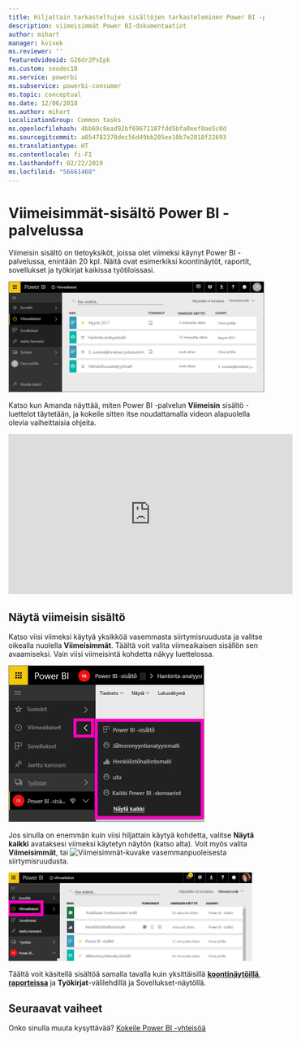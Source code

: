 ```yaml
---
title: Hiljattain tarkasteltujen sisältöjen tarkasteleminen Power BI -palvelussa
description: viimeisimmät Power BI-dokumentaatiot
author: mihart
manager: kvivek
ms.reviewer: ''
featuredvideoid: G26dr2PsEpk
ms.custom: seodec18
ms.service: powerbi
ms.subservice: powerbi-consumer
ms.topic: conceptual
ms.date: 12/06/2018
ms.author: mihart
LocalizationGroup: Common tasks
ms.openlocfilehash: 4bb69c8ead92bf69671107fdd5bfa0eef0ae5c0d
ms.sourcegitcommit: a054782370dec56d49bb205ee10b7e2018f22693
ms.translationtype: HT
ms.contentlocale: fi-FI
ms.lasthandoff: 02/22/2019
ms.locfileid: "56661468"
---
```

# <a name="recent-content-in-power-bi-service"></a>**Viimeisimmät**-sisältö Power BI -palvelussa
Viimeisin sisältö on tietoyksiköt, joissa olet viimeksi käynyt Power BI -palvelussa, enintään 20 kpl.  Näitä ovat esimerkiksi koontinäytöt, raportit, sovellukset ja työkirjat kaikissa työtiloissasi.

![Viimeisin sisältö -ikkuna](./media/end-user-recent/power-bi-recent-screen.png)

Katso kun Amanda näyttää, miten Power BI -palvelun **Viimeisin** sisältö -luettelot täytetään, ja kokeile sitten itse noudattamalla videon alapuolella olevia vaiheittaisia ohjeita.

<iframe width="560" height="315" src="https://www.youtube.com/embed/G26dr2PsEpk" frameborder="0" allowfullscreen></iframe>

## <a name="display-recent-content"></a>Näytä viimeisin sisältö
Katso viisi viimeksi käytyä yksikköä vasemmasta siirtymisruudusta ja valitse oikealla nuolella **Viimeisimmät**.  Täältä voit valita viimeaikaisen sisällön sen avaamiseksi. Vain viisi viimeisintä kohdetta näkyy luettelossa.

![Viimeisin sisältö -avauspainike](./media/end-user-recent/power-bi-recent-flyout-new.png)

Jos sinulla on enemmän kuin viisi hiljattain käytyä kohdetta, valitse **Näytä kaikki** avataksesi viimeksi käytetyn näytön (katso alta). Voit myös valita **Viimeisimmät**, tai ![Viimeisimmät-kuvake](./media/end-user-recent/power-bi-recent-icon.png) vasemmanpuoleisesta siirtymisruudusta.

![näytä kaikki viimeisin sisältö](./media/end-user-recent/power-bi-recent-list.png)

Täältä voit käsitellä sisältöä samalla tavalla kuin yksittäisillä [**koontinäytöillä**](end-user-dashboards.md), [**raporteissa**](end-user-reports.md) ja **Työkirjat**-välilehdillä ja Sovellukset<!--[**Apps**](end-user-apps.md)-->-näytöllä.

## <a name="next-steps"></a>Seuraavat vaiheet
<!--[Power BI service Apps](end-user-apps.md)-->

Onko sinulla muuta kysyttävää? [Kokeile Power BI -yhteisöä](http://community.powerbi.com/)

